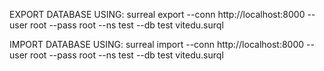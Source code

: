 EXPORT DATABASE USING: surreal export --conn http://localhost:8000 --user root --pass root --ns test --db test vitedu.surql


IMPORT DATABASE USING: surreal import --conn http://localhost:8000 --user root --pass root --ns test --db test vitedu.surql